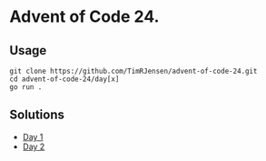 # Advent of Code 24.
## Usage
```
git clone https://github.com/TimRJensen/advent-of-code-24.git
cd advent-of-code-24/day[x]
go run .
```
## Solutions
 - [Day 1](https://github.com/TimRJensen/advent-of-code-24/tree/main/day1)
 - [Day 2](https://github.com/TimRJensen/advent-of-code-24/tree/main/day2)
